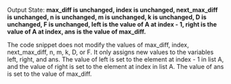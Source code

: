Output State: **max_diff is unchanged, index is unchanged, next_max_diff is unchanged, n is unchanged, m is unchanged, k is unchanged, D is unchanged, F is unchanged, left is the value of A at index - 1, right is the value of A at index, ans is the value of max_diff.**

The code snippet does not modify the values of max_diff, index, next_max_diff, n, m, k, D, or F. It only assigns new values to the variables left, right, and ans. The value of left is set to the element at index - 1 in list A, and the value of right is set to the element at index in list A. The value of ans is set to the value of max_diff.